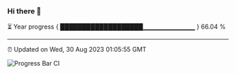 ### Hi there 👋

⏳ Year progress { ███████████████████▁▁▁▁▁▁▁▁▁▁▁ } 66.04 %

---

⏰ Updated on Wed, 30 Aug 2023 01:05:55 GMT

![Progress Bar CI](https://github.com/liununu/liununu/workflows/Progress%20Bar%20CI/badge.svg)
